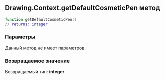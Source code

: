 ## Drawing.Context.getDefaultCosmeticPen метод


```lua
function getDefaultCosmeticPen()
// returns: integer
```


### Параметры

Данный метод не имеет параметров.

### Возвращаемое значение

Возвращаемый тип: **integer**

